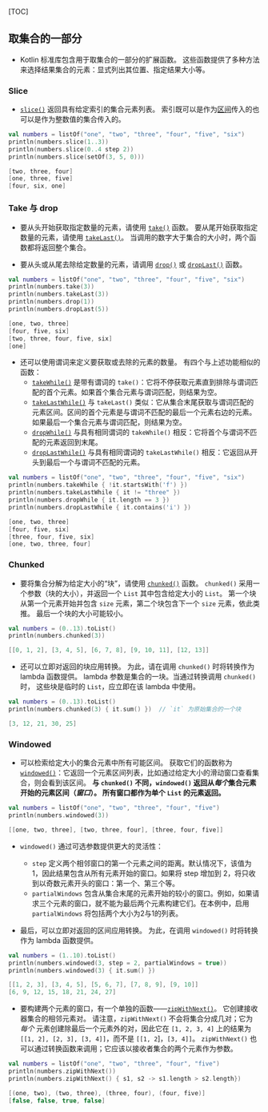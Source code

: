 [TOC]

## 取集合的一部分

* Kotlin 标准库包含用于取集合的一部分的扩展函数。 这些函数提供了多种方法来选择结果集合的元素：显式列出其位置、指定结果大小等。

### Slice

* [`slice()`](https://kotlinlang.org/api/latest/jvm/stdlib/kotlin.collections/slice.html) 返回具有给定索引的集合元素列表。 索引既可以是作为[区间](https://www.kotlincn.net/docs/reference/ranges.html)传入的也可以是作为整数值的集合传入的。

```kotlin
val numbers = listOf("one", "two", "three", "four", "five", "six")    
println(numbers.slice(1..3))
println(numbers.slice(0..4 step 2))
println(numbers.slice(setOf(3, 5, 0)))    

[two, three, four]
[one, three, five]
[four, six, one]
```

### Take 与 drop

* 要从头开始获取指定数量的元素，请使用 [`take()`](https://kotlinlang.org/api/latest/jvm/stdlib/kotlin.collections/take.html) 函数。 要从尾开始获取指定数量的元素，请使用 [`takeLast()`](https://kotlinlang.org/api/latest/jvm/stdlib/kotlin.collections/take-last.html)。 当调用的数字大于集合的大小时，两个函数都将返回整个集合。

* 要从头或从尾去除给定数量的元素，请调用 [`drop()`](https://kotlinlang.org/api/latest/jvm/stdlib/kotlin.collections/drop.html) 或 [`dropLast()`](https://kotlinlang.org/api/latest/jvm/stdlib/kotlin.collections/drop-last.html) 函数。

```kotlin
val numbers = listOf("one", "two", "three", "four", "five", "six")
println(numbers.take(3))
println(numbers.takeLast(3))
println(numbers.drop(1))
println(numbers.dropLast(5))

[one, two, three]
[four, five, six]
[two, three, four, five, six]
[one]
```

* 还可以使用谓词来定义要获取或去除的元素的数量。 有四个与上述功能相似的函数：
  * [`takeWhile()`](https://kotlinlang.org/api/latest/jvm/stdlib/kotlin.collections/take-while.html) 是带有谓词的 `take()`：它将不停获取元素直到排除与谓词匹配的首个元素。如果首个集合元素与谓词匹配，则结果为空。
  * [`takeLastWhile()`](https://kotlinlang.org/api/latest/jvm/stdlib/kotlin.collections/take-last-while.html) 与 `takeLast()` 类似：它从集合末尾获取与谓词匹配的元素区间。区间的首个元素是与谓词不匹配的最后一个元素右边的元素。如果最后一个集合元素与谓词匹配，则结果为空。
  * [`dropWhile()`](https://kotlinlang.org/api/latest/jvm/stdlib/kotlin.collections/drop-while.html) 与具有相同谓词的 `takeWhile()` 相反：它将首个与谓词不匹配的元素返回到末尾。
  * [`dropLastWhile()`](https://kotlinlang.org/api/latest/jvm/stdlib/kotlin.collections/drop-last-while.html) 与具有相同谓词的 `takeLastWhile()` 相反：它返回从开头到最后一个与谓词不匹配的元素。

```kotlin
val numbers = listOf("one", "two", "three", "four", "five", "six")
println(numbers.takeWhile { !it.startsWith('f') })
println(numbers.takeLastWhile { it != "three" })
println(numbers.dropWhile { it.length == 3 })
println(numbers.dropLastWhile { it.contains('i') })

[one, two, three]
[four, five, six]
[three, four, five, six]
[one, two, three, four]
```

### Chunked

* 要将集合分解为给定大小的“块”，请使用 [`chunked()`](https://kotlinlang.org/api/latest/jvm/stdlib/kotlin.collections/chunked.html) 函数。 `chunked()` 采用一个参数（块的大小），并返回一个 `List` 其中包含给定大小的 `List`。 第一个块从第一个元素开始并包含 `size` 元素，第二个块包含下一个 `size` 元素，依此类推。 最后一个块的大小可能较小。

```kotlin
val numbers = (0..13).toList()
println(numbers.chunked(3))

[[0, 1, 2], [3, 4, 5], [6, 7, 8], [9, 10, 11], [12, 13]]
```

* 还可以立即对返回的块应用转换。 为此，请在调用 `chunked()` 时将转换作为 lambda 函数提供。 lambda 参数是集合的一块。当通过转换调用 `chunked()` 时， 这些块是临时的 `List`，应立即在该 lambda 中使用。

```kotlin
val numbers = (0..13).toList() 
println(numbers.chunked(3) { it.sum() })  // `it` 为原始集合的一个块

[3, 12, 21, 30, 25]
```

### Windowed

* 可以检索给定大小的集合元素中所有可能区间。 获取它们的函数称为 [`windowed()`](https://kotlinlang.org/api/latest/jvm/stdlib/kotlin.collections/windowed.html)：它返回一个元素区间列表，比如通过给定大小的滑动窗口查看集合，则会看到该区间。 **与 `chunked()` 不同，`windowed()` 返回从*每个*集合元素开始的元素区间（*窗口*）。 所有窗口都作为单个 `List` 的元素返回。**

```kotlin
val numbers = listOf("one", "two", "three", "four", "five")    
println(numbers.windowed(3))

[[one, two, three], [two, three, four], [three, four, five]]
```

* `windowed()` 通过可选参数提供更大的灵活性：
  * `step` 定义两个相邻窗口的第一个元素之间的距离。默认情况下，该值为 1，因此结果包含从所有元素开始的窗口。如果将 step 增加到 2，将只收到以奇数元素开头的窗口：第一个、第三个等。
  * `partialWindows` 包含从集合末尾的元素开始的较小的窗口。例如，如果请求三个元素的窗口，就不能为最后两个元素构建它们。在本例中，启用 `partialWindows` 将包括两个大小为2与1的列表。

* 最后，可以立即对返回的区间应用转换。 为此，在调用 `windowed()` 时将转换作为 lambda 函数提供。

```kotlin
val numbers = (1..10).toList()
println(numbers.windowed(3, step = 2, partialWindows = true))
println(numbers.windowed(3) { it.sum() })

[[1, 2, 3], [3, 4, 5], [5, 6, 7], [7, 8, 9], [9, 10]]
[6, 9, 12, 15, 18, 21, 24, 27]
```

* 要构建两个元素的窗口，有一个单独的函数——[`zipWithNext()`](https://kotlinlang.org/api/latest/jvm/stdlib/kotlin.collections/zip-with-next.html)。 它创建接收器集合的相邻元素对。 请注意，`zipWithNext()` 不会将集合分成几对；它为 *每个* 元素创建除最后一个元素外的对，因此它在 `[1, 2, 3, 4]` 上的结果为 `[[1, 2], [2, 3], [3, 4]]`，而不是 `[[1, 2`]，`[3, 4]]`。 `zipWithNext()` 也可以通过转换函数来调用；它应该以接收者集合的两个元素作为参数。

```kotlin
val numbers = listOf("one", "two", "three", "four", "five")    
println(numbers.zipWithNext())
println(numbers.zipWithNext() { s1, s2 -> s1.length > s2.length})

[(one, two), (two, three), (three, four), (four, five)]
[false, false, true, false]
```